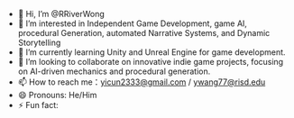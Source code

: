 - 👋 Hi, I’m @RRiverWong
- 👀 I’m interested in Independent Game Development, game AI, procedural Generation, automated Narrative Systems, and Dynamic Storytelling
- 🌱 I’m currently learning Unity and Unreal Engine for game development.
- 💞️ I’m looking to collaborate on innovative indie game projects, focusing on AI-driven mechanics and procedural generation.
- 📫 How to reach me：yicun2333@gmail.com / ywang77@risd.edu
- 😄 Pronouns: He/Him
- ⚡ Fun fact: 

<!---
RRiverWong/RRiverWong is a ✨ special ✨ repository because its `README.md` (this file) appears on your GitHub profile.
You can click the Preview link to take a look at your changes.
--->
